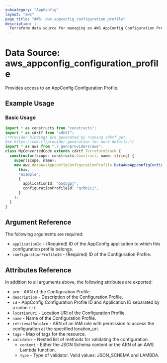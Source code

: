 ```yaml
---
subcategory: "AppConfig"
layout: "aws"
page_title: "AWS: aws_appconfig_configuration_profile"
description: |-
  Terraform data source for managing an AWS AppConfig Configuration Profile.
---
```


# Data Source: aws_appconfig_configuration_profile

Provides access to an AppConfig Configuration Profile.

## Example Usage

### Basic Usage

```typescript
import * as constructs from "constructs";
import * as cdktf from "cdktf";
/*Provider bindings are generated by running cdktf get.
See https://cdk.tf/provider-generation for more details.*/
import * as aws from "./.gen/providers/aws";
class MyConvertedCode extends cdktf.TerraformStack {
  constructor(scope: constructs.Construct, name: string) {
    super(scope, name);
    new aws.dataAwsAppconfigConfigurationProfile.DataAwsAppconfigConfigurationProfile(
      this,
      "example",
      {
        applicationId: "b5d5gpj",
        configurationProfileId: "qrbb1c1",
      }
    );
  }
}

```

## Argument Reference

The following arguments are required:

* `applicationId` - (Required) ID of the AppConfig application to which this configuration profile belongs.
* `configurationProfileId` - (Required) ID of the Configuration Profile.

## Attributes Reference

In addition to all arguments above, the following attributes are exported:

* `arn` - ARN of the Configuration Profile.
* `description` - Description of the Configuration Profile.
* `id` - AppConfig Configuration Profile ID and Application ID separated by a colon `(:)`.
* `locationUri` - Location URI of the Configuration Profile.
* `name` - Name of the Configuration Profile.
* `retrievalRoleArn` - ARN of an IAM role with permission to access the configuration at the specified location_uri.
* `tags` - Map of tags for the resource.
* `validator` - Nested list of methods for validating the configuration.
    * `content` - Either the JSON Schema content or the ARN of an AWS Lambda function.
    * `type` - Type of validator. Valid values: JSON_SCHEMA and LAMBDA.

<!-- cache-key: cdktf-0.17.0-pre.15 input-3c46f8dda5bbe48170c933aed2d41724595e6e47716a1668c0c3ebe089e79a2e -->
